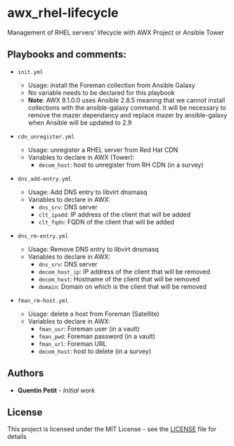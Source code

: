 # awx_rhel-lifecycle
   Management of RHEL servers' lifecycle with AWX Project or Ansible Tower

## Playbooks and comments:

* `init.yml`
  - Usage: install the Foreman collection from Ansible Galaxy      
  - No variable needs to be declared for this playbook 
  - **Note**: AWX 9.1.0.0 uses Ansible 2.8.5 meaning that we cannot install collections with the ansible-galaxy command. It will be necessary to remove the mazer dependancy and replace mazer by ansible-galaxy when Ansible will be updated to 2.9

* `cdn_unregister.yml`
  - Usage: unregister a RHEL server from Red Hat CDN     
  - Variables to declare in AWX (Tower):
    - `decom_host`: host to unregister from RH CDN (in a survey)      

* `dns_add-entry.yml`
  - Usage: Add DNS entry to libvirt dnsmasq
  - Variables to declare in AWX:
    - `dns_srv`: DNS server
    - `clt_ipadd`: IP address of the client that will be added
    - `clt_fqdn`: FQDN of the client that will be added

* `dns_rm-entry.yml`
  - Usage: Remove DNS entry to libvirt dnsmasq
  - Variables to declare in AWX:
    - `dns_srv`: DNS server
    - `decom_host_ip`: IP address of the client that will be removed
    - `decom_host`: Hostname of the client that will be removed
    - `domain`: Domain on which is the client that will be removed

* `fman_rm-host.yml`
  - Usage: delete a host from Foreman (Satellite)
  - Variables to declare in AWX:
    - `fman_usr`: Foreman user (in a vault)
    - `fman_pwd`: Foreman password (in a vault)
    - `fman_url`: Foreman URL
    - `decom_host`: host to delete (in a survey)

## Authors

* **Quentin Petit** - *Initial work*

## License

This project is licensed under the MIT License - see the [LICENSE](LICENSE) file for details
